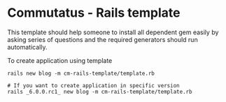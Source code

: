 # Commutatus - Rails template

This template should help someone to install all dependent gem easily by asking series of questions and the required generators should run automatically.

To create application using template

```
rails new blog -m cm-rails-template/template.rb

# If you want to create application in specific version
rails _6.0.0.rc1_ new blog -m cm-rails-template/template.rb
```
